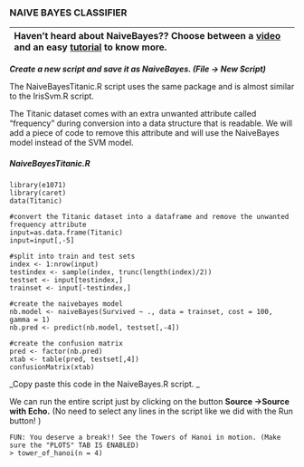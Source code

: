 ### NAIVE BAYES CLASSIFIER

| Haven’t heard about NaiveBayes?? Choose between a [video](http://machinelearningmastery.com/naive-bayes-tutorial-for-machine-learning/) and an easy [tutorial](http://machinelearningmastery.com/naive-bayes-tutorial-for-machine-learning/) to know more. |
| :--- |


_**Create a new script and save it as NaiveBayes. \(File -&gt; New Script\)**_

The NaiveBayesTitanic.R script uses the same package and is almost similar to the IrisSvm.R script.

The Titanic dataset comes with an extra unwanted attribute called “frequency” during conversion into a data structure that is readable. We will add a piece of code to remove this attribute and will use the NaiveBayes model instead of the SVM model.

##### NaiveBayesTitanic.R

```
library(e1071)
library(caret)
data(Titanic)

#convert the Titanic dataset into a dataframe and remove the unwanted frequency attribute
input=as.data.frame(Titanic)
input=input[,-5]

#split into train and test sets
index <- 1:nrow(input)
testindex <- sample(index, trunc(length(index)/2))
testset <- input[testindex,]
trainset <- input[-testindex,]

#create the naivebayes model
nb.model <- naiveBayes(Survived ~ ., data = trainset, cost = 100, gamma = 1)
nb.pred <- predict(nb.model, testset[,-4])

#create the confusion matrix
pred <- factor(nb.pred)
xtab <- table(pred, testset[,4])
confusionMatrix(xtab)
```

_Copy paste this code in the NaiveBayes.R script. _

We can run the entire script just by clicking on the button **Source -&gt;Source with Echo.** \(No need to select any lines in the script like we did with the Run button! \)

```
FUN: You deserve a break!! See the Towers of Hanoi in motion. (Make sure the "PLOTS" TAB IS ENABLED)
> tower_of_hanoi(n = 4)
```



